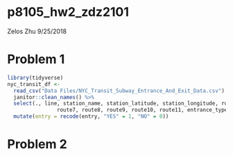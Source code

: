 p8105\_hw2\_zdz2101
================
Zelos Zhu
9/25/2018

Problem 1
=========

``` r
library(tidyverse)
nyc_transit_df <- 
  read_csv("Data Files/NYC_Transit_Subway_Entrance_And_Exit_Data.csv") %>%
  janitor::clean_names() %>%
  select(., line, station_name, station_latitude, station_longitude, route1, route2, route3, route4, route5, route6,
                route7, route8, route9, route10, route11, entrance_type, entry, vending, ada) %>% 
  mutate(entry = recode(entry, "YES" = 1, "NO" = 0))
```

Problem 2
=========
